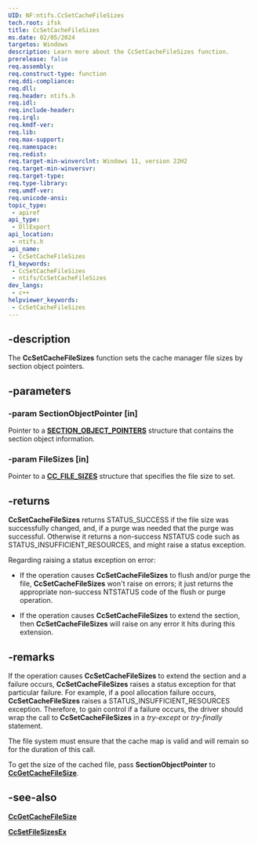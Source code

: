 ```yaml
---
UID: NF:ntifs.CcSetCacheFileSizes
tech.root: ifsk
title: CcSetCacheFileSizes
ms.date: 02/05/2024
targetos: Windows
description: Learn more about the CcSetCacheFileSizes function.
prerelease: false
req.assembly: 
req.construct-type: function
req.ddi-compliance: 
req.dll: 
req.header: ntifs.h
req.idl: 
req.include-header: 
req.irql: 
req.kmdf-ver: 
req.lib: 
req.max-support: 
req.namespace: 
req.redist: 
req.target-min-winverclnt: Windows 11, version 22H2
req.target-min-winversvr: 
req.target-type: 
req.type-library: 
req.umdf-ver: 
req.unicode-ansi: 
topic_type:
 - apiref
api_type:
 - DllExport
api_location:
 - ntifs.h
api_name:
 - CcSetCacheFileSizes
f1_keywords:
 - CcSetCacheFileSizes
 - ntifs/CcSetCacheFileSizes
dev_langs:
 - c++
helpviewer_keywords:
 - CcSetCacheFileSizes
---
```


## -description

The **CcSetCacheFileSizes** function sets the cache manager file sizes by section object pointers.

## -parameters

### -param SectionObjectPointer [in]

Pointer to a [**SECTION_OBJECT_POINTERS**](../wdm/ns-wdm-_section_object_pointers.md) structure that contains the section object information.

### -param FileSizes [in]

Pointer to a [**CC_FILE_SIZES**](ns-ntifs-cc_file_sizes.md) structure that specifies the file size to set.

## -returns

**CcSetCacheFileSizes** returns STATUS_SUCCESS if the file size was successfully changed, and, if a purge was needed that the purge was successful. Otherwise it returns a non-success NSTATUS code such as STATUS_INSUFFICIENT_RESOURCES, and might raise a status exception.

Regarding raising a status exception on error:

* If the operation causes **CcSetCacheFileSizes** to flush and/or purge the file, **CcSetCacheFileSizes** won't raise on errors; it just returns the appropriate non-success NTSTATUS code of the flush or purge operation.

* If the operation causes **CcSetCacheFileSizes** to extend the section, then **CcSetCacheFileSizes** will raise on any error it hits during this extension.

## -remarks

If the operation causes **CcSetCacheFileSizes** to extend the section and a failure occurs, **CcSetCacheFileSizes** raises a status exception for that particular failure. For example, if a pool allocation failure occurs, **CcSetCacheFileSizes** raises a STATUS_INSUFFICIENT_RESOURCES exception. Therefore, to gain control if a failure occurs, the driver should wrap the call to **CcSetCacheFileSizes** in a *try-except* or *try-finally* statement.

The file system must ensure that the cache map is valid and will remain so for the duration of this call.

To get the size of the cached file, pass **SectionObjectPointer** to [**CcGetCacheFileSize**](nf-ntifs-ccgetcachefilesize.md).

## -see-also

[**CcGetCacheFileSize**](nf-ntifs-ccgetcachefilesize.md)

 [**CcSetFileSizesEx**](nf-ntifs-ccsetfilesizesex.md)
